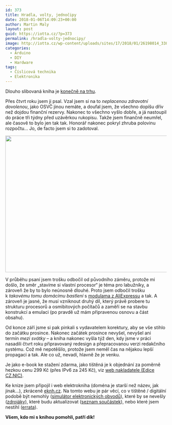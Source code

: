 ```yaml
---
id: 373
title: Hradla, volty, jednočipy
date: 2018-01-06T14:09:23+00:00
author: Martin Maly
layout: post
guid: https://iotta.cz/?p=373
permalink: /hradla-volty-jednocipy/
image: http://iotta.cz/wp-content/uploads/sites/17/2018/01/26198014_338516999959219_6557738540132501234_o.jpg
categories:
  - Arduino
  - DIY
  - Hardware
tags:
  - Číslicová technika
  - Elektronika
---
```

Dlouho slibovaná kniha je [konečně na trhu](https://elektrokniha.github.io/kniha.html).

Přes čtvrt roku jsem ji psal. Vzal jsem si na to _neplacenou zdravotní dovolenou_, jako OSVČ jinou nemáte, a doufal jsem, že všechno dopíšu dřív než dojdou finanční rezervy. Nakonec to všechno vyšlo dobře, a já nastoupil do práce tři týdny před uzávěrkou rukopisu. Takže jsem finančně neumřel, ale časově to bylo jen tak tak. Honorář nakonec pokryl zhruba polovinu rozpočtu&#8230; Jo, de facto jsem si to zadotoval.

<a href="http://iotta.cz/wp-content/uploads/sites/17/2018/01/26198014_338516999959219_6557738540132501234_o.jpg" rel="lightbox"><img loading="lazy" class="aligncenter size-large wp-image-374" src="http://iotta.cz/wp-content/uploads/sites/17/2018/01/26198014_338516999959219_6557738540132501234_o-1024x683.jpg" alt="" width="640" height="427" srcset="https://iotta.cz/wp-content/uploads/sites/17/2018/01/26198014_338516999959219_6557738540132501234_o-1024x683.jpg 1024w, https://iotta.cz/wp-content/uploads/sites/17/2018/01/26198014_338516999959219_6557738540132501234_o-300x200.jpg 300w, https://iotta.cz/wp-content/uploads/sites/17/2018/01/26198014_338516999959219_6557738540132501234_o-768x512.jpg 768w, https://iotta.cz/wp-content/uploads/sites/17/2018/01/26198014_338516999959219_6557738540132501234_o.jpg 1500w" sizes="(max-width: 640px) 100vw, 640px" /></a>

V průběhu psaní jsem trošku odbočil od původního záměru, protože mi došlo, že směr &#8222;stavíme si vlastní procesor&#8220; je téma pro labužníky, a zároveň že by to bylo neúnosně dlouhé. Proto jsem odbočil trošku k _takovému tomu domácímu bastlení_ s [modulama z AliExpressu](https://alitronik.com) a tak. A zároveň je jasné, že musí vzniknout druhý díl, který právě probere tu strukturu procesorů a osmibitových počítačů a zaměří se na stavbu konstrukcí a emulaci (po pravdě už mám připravenou osnovu a část obsahu).

Od konce září jsme si pak pinkali s vydavatelem korektury, aby se vše stihlo do začátku prosince. Nakonec začátek prosince nevyšel, nevyšel ani termín _mezi svátky_ &#8211; a kniha nakonec vyšla týž den, kdy jsme v práci nasadili čtvrt roku připravovaný redesign a přepracovanou verzi redakčního systému. Což mě nepotěšilo, protože jsem neměl čas na nějakou lepší propagaci a tak. Ale co už, nevadí, hlavně že je venku.

Je jako e-book ke stažení zdarma, jako tištěná je k objednání za poměrně hezkou cenu 299 Kč (přes IPv6 za 245 Kč), viz [web nakladatele (Edice CZ.NIC)](https://knihy.nic.cz/#hradla).

Ke knize jsem připojil i web elektrokniha (doména je starší než název, jak jinak&#8230;), zkráceně [eknh.cz](https://eknh.cz/). Na tomto webu je pár věcí, co v tištěné / digitální podobě být nemohly ([simulátor elektronických obvodů](https://elektrokniha.github.io/circuitjs.html)), které by se nevešly ([zdrojáky](https://github.com/elektrokniha)), které budu aktualizovat ([seznam součástek](https://elektrokniha.github.io/parts.html)), nebo které jsem nestihl ([errata](https://elektrokniha.github.io/errata.html)).

**Všem, kdo mi s knihou pomohli, patří dík!**